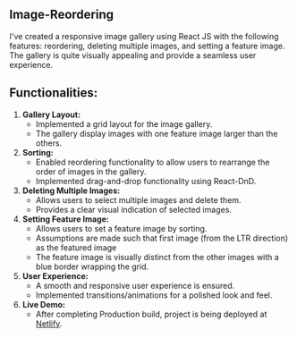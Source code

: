 ## Image-Reordering

I've created a responsive image gallery using React JS with the following features: reordering, deleting multiple images, and setting a feature image. The gallery is quite visually appealing and provide a seamless user experience.

## Functionalities:
1. **Gallery Layout:**
   - Implemented a grid layout for the image gallery.
   - The gallery display images with one feature image larger than the others.
2. **Sorting:**
   - Enabled reordering functionality to allow users to rearrange the order of images in the gallery.
   - Implemented drag-and-drop functionality using React-DnD.
3. **Deleting Multiple Images:**
   - Allows users to select multiple images and delete them.
   - Provides a clear visual indication of selected images.
4. **Setting Feature Image:**
   - Allows users to set a feature image by sorting.
   - Assumptions are made such that first image (from the LTR direction) as the featured image
   - The feature image is visually distinct from the other images with a blue border wrapping the grid.
5. **User Experience:**
   - A smooth and responsive user experience is ensured.
   - Implemented transitions/animations for a polished look and feel.
6. **Live Demo:**
   - After completing Production build, project is being deployed at [Netlify](https://reodering-image-gallery-react-dnd.netlify.app/).
